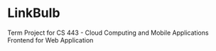 # LinkBulb
Term Project for
CS 443 - Cloud Computing and Mobile Applications
Frontend for Web Application
